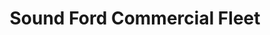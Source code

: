 ---
title: "Sound Ford Commercial Fleet"
url: /renton/sound-ford-commercial-fleet/
shop: Autohaus
---